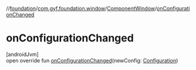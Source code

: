 //[foundation](../../../index.md)/[com.gyf.foundation.window](../index.md)/[ComponentWindow](index.md)/[onConfigurationChanged](on-configuration-changed.md)

# onConfigurationChanged

[androidJvm]\
open override fun [onConfigurationChanged](on-configuration-changed.md)(newConfig: [Configuration](https://developer.android.com/reference/kotlin/android/content/res/Configuration.html))
